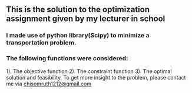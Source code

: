 ## This is the solution to the optimization assignment given by my lecturer in school
### I made use of python library(Scipy) to minimize a transportation problem.
### The following functions were considered:
1). The objective function
2). The constraint function
3). The optimal solution and feasibility.
To get more insight to the problem, please contact me via chisomruth1212@gmail.com
